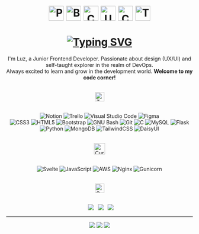 <!-- Presentation -->
<h1 align="center">
  <br />
  <img width="40" src="https://github.com/vandriodd/vandriodd/assets/110431271/af301a06-24a4-499e-9aaa-a3f4b3e42ea6" alt="Pig" />
  <img width="40" src="https://github.com/vandriodd/vandriodd/assets/110431271/601e43ae-3dea-4fae-94aa-71dfb32e31fe" alt="Bee" />
  <img width="40" src="https://github.com/vandriodd/vandriodd/assets/110431271/039e4d74-fb73-49d2-8cc0-a1f9a0f15934" alt="Cow" />
  <img width="40" src="https://github.com/vandriodd/vandriodd/assets/110431271/16e5eab4-c75f-4648-a651-5e61b7cbb5bf" alt="Unicorn" />
  <img width="40" src="https://github.com/vandriodd/vandriodd/assets/110431271/d58eda81-46fa-4402-a773-10f5ab057510" alt="Cactus" />
  <img width="40" src="https://github.com/vandriodd/vandriodd/assets/110431271/1ffb58a3-d5a3-415b-bc41-c9dc9032740c" alt="Tiger" />
  <br />
  <br />
  <a href="https://git.io/typing-svg">
    <img src="https://readme-typing-svg.herokuapp.com?font=Fira+Code&size=40&duration=3500&pause=1000&color=7FC5DC&center=true&vCenter=true&random=false&width=435&lines=%F0%9D%90%87%F0%9D%90%9E%F0%9D%90%B2%2C+%3C%F0%9D%9A%9D%F0%9D%9A%91%F0%9D%9A%8E%F0%9D%9A%9B%F0%9D%9A%8E%2F%3E+!" alt="Typing SVG" />
  </a>
  <br />
</h1>

<p align="center">
  I'm Luz, a Junior Frontend Developer. Passionate about design (UX/UI) and self-taught explorer in the realm of DevOps.
<br />
  Always excited to learn and grow in the development world. <b>Welcome to my code corner!</b>
<br />
<br />
</p>

<!-- Skills -->
<div align="center">
<img height="25" src="https://github.com/vandriodd/vandriodd/assets/110431271/7f900266-783b-4335-bc2b-7536bab93f92" alt="Tech and tools stack" />
<br />
<br />

![Notion](https://img.shields.io/badge/Notion-%23000000.svg?style=for-the-badge&logo=notion&logoColor=white)
![Trello](https://img.shields.io/badge/Trello-%23026AA7.svg?style=for-the-badge&logo=Trello&logoColor=white)
![Visual Studio Code](https://img.shields.io/badge/Visual%20Studio%20Code-0078d7.svg?style=for-the-badge&logo=visual-studio-code&logoColor=white)
![Figma](https://img.shields.io/badge/figma-%23F24E1E.svg?style=for-the-badge&logo=figma&logoColor=white)
<br />
![CSS3](https://img.shields.io/badge/css3-%231572B6.svg?style=for-the-badge&logo=css3&logoColor=white)
![HTML5](https://img.shields.io/badge/html5-%23E34F26.svg?style=for-the-badge&logo=html5&logoColor=white)
![Bootstrap](https://img.shields.io/badge/bootstrap-%23563D7C.svg?style=for-the-badge&logo=bootstrap&logoColor=white)
![GNU Bash](https://img.shields.io/badge/GNU%20Bash-4EAA25?style=for-the-badge&logo=GNU%20Bash&logoColor=white)
![Git](https://img.shields.io/badge/git-%23F05033.svg?style=for-the-badge&logo=git&logoColor=white)
![C](https://img.shields.io/badge/c-%2300599C.svg?style=for-the-badge&logo=c&logoColor=white)
![MySQL](https://img.shields.io/badge/mysql-%2300f.svg?style=for-the-badge&logo=mysql&logoColor=white)
![Flask](https://img.shields.io/badge/flask-%23000.svg?style=for-the-badge&logo=flask&logoColor=white)
![Python](https://img.shields.io/badge/python-3670A0?style=for-the-badge&logo=python&logoColor=white)
![MongoDB](https://img.shields.io/badge/MongoDB-%234ea94b.svg?style=for-the-badge&logo=mongodb&logoColor=white)
![TailwindCSS](https://img.shields.io/badge/tailwindcss-%2338B2AC.svg?style=for-the-badge&logo=tailwind-css&logoColor=white)
![DaisyUI](https://img.shields.io/badge/daisyui-5A0EF8?style=for-the-badge&logo=daisyui&logoColor=white)

</div>

<br />

<!-- Learning -->
<div align="center">
<img height="30" src="https://github.com/vandriodd/vandriodd/assets/110431271/b762c6a9-e2c9-4927-949b-591f2596e5e1" alt="Currently learning" />
<br />
<br />

![Svelte](https://img.shields.io/badge/svelte-%23f1413d.svg?style=for-the-badge&logo=svelte&logoColor=white)
![JavaScript](https://img.shields.io/badge/javascript-%23323330.svg?style=for-the-badge&logo=javascript&logoColor=white)
![AWS](https://img.shields.io/badge/AWS-%23FF9900.svg?style=for-the-badge&logo=amazon-aws&logoColor=white)
![Nginx](https://img.shields.io/badge/nginx-%23009639.svg?style=for-the-badge&logo=nginx&logoColor=white)
![Gunicorn](https://img.shields.io/badge/gunicorn-%298729.svg?style=for-the-badge&logo=gunicorn&logoColor=white)

</div>

<br />

<!-- Social media -->
<div align="center">
<img height="25" src="https://github.com/vandriodd/vandriodd/assets/110431271/05042a07-5bcb-4286-be1c-922f87507343" alt="Get in touch" />
<br />
<br />

&ensp;[<img src="https://img.shields.io/badge/linkedin-%230077B5.svg?style=for-the-badge&logo=linkedin&logoColor=white" />](https://www.linkedin.com/in/ludasaadi/)
&ensp;[<img src="https://img.shields.io/badge/Gmail-D14836?style=for-the-badge&logo=gmail&logoColor=white" />](mailto:luzsaavedradri03@gmail.com)
&ensp;[<img src="https://img.shields.io/badge/Instagram-%23E4405F.svg?style=for-the-badge&logo=Instagram&logoColor=white" />](https://www.instagram.com/vandri_odd/)

</div>

<!-- Stats -->
<hr />
<p align="center">
<img src="https://github-readme-stats.vercel.app/api?username=vandriodd&&show_icons=true&count_private=true&theme=react&hide_border=true&hide=issues,contribs&bg_color=00000000" />
<img src="https://github-readme-stats.vercel.app/api/top-langs/?username=vandriodd&theme=react&hide_border=true&bg_color=00000000&include_all_commits=false&count_private=false&layout=compact" />
<img src="https://github-readme-streak-stats.herokuapp.com/?user=vandriodd&theme=react&hide_border=true&background=00000000" />
</p>
</a>
